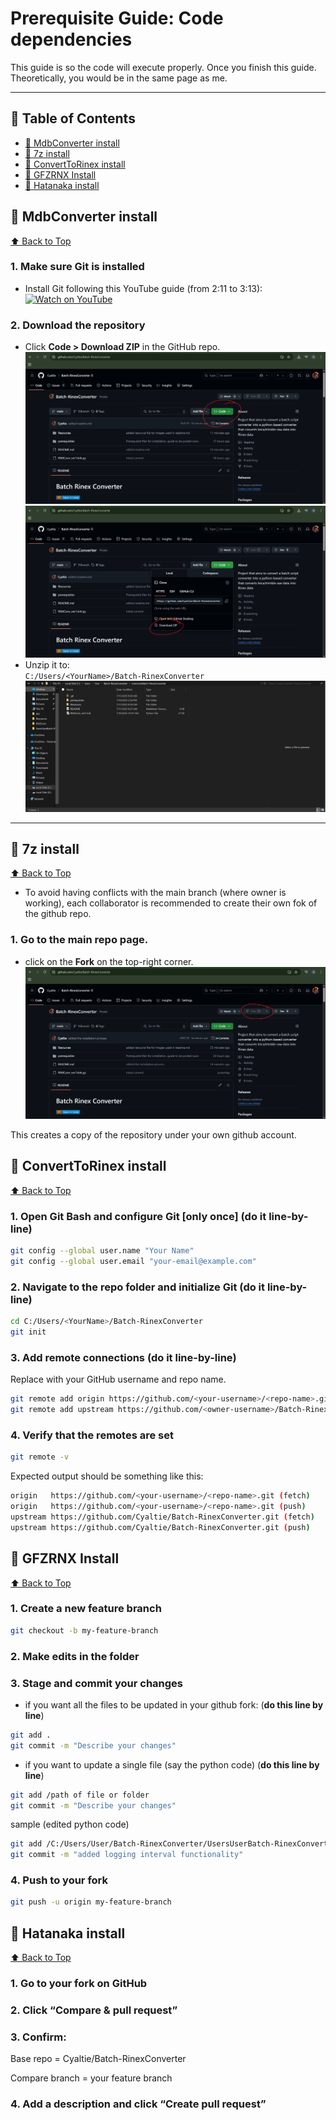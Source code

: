 # Prerequisite Guide: Code dependencies

This guide is so the code will execute properly. Once you finish this guide. Theoretically, you would be in the same page as me.

---

## 📑 Table of Contents

- [🔁 MdbConverter install](#-submitting-a-pull-request)
- [📂 7z install](#-local-installation)
- [🔱 ConvertToRinex install](#-creating-a-fork-branch-in-github)
- [🔧 GFZRNX Install](#-first-time-git-setup)
- [🌿 Hatanaka install](#-creating-a-branch-and-making-changes)


## 🔁 MdbConverter install  

[⬆️ Back to Top](#-collaborator-guide-how-to-work-on-this-repository)

### 1. Make sure Git is installed  
- Install Git following this YouTube guide (from 2:11 to 3:13):  
  [![Watch on YouTube](https://img.shields.io/badge/Watch_on-YouTube-red?logo=youtube)](https://youtu.be/tRZGeaHPoaw?si=NV-0TO8qYmWDUhnu&t=131)

### 2. Download the repository  
- Click **Code > Download ZIP** in the GitHub repo.  
  ![Download ZIP](Resources/githubstep2.png)
  ![Download ZIP](Resources/githubstep2a.png)    
- Unzip it to:  
  `C:/Users/<YourName>/Batch-RinexConverter`  
  ![Unzip Folder](Resources/githubstep2b.png)

---
## 📂 7z install  

[⬆️ Back to Top](#-collaborator-guide-how-to-work-on-this-repository)
- To avoid having conflicts with the main branch (where owner is working), each collaborator is recommended to create their own fok of the github repo.
### 1. Go to the main repo page.
-  click on the **Fork** on the top-right corner.
    ![Alt text](Resources/gitfork.png)<br>

This creates a copy of the repository under your own github account.

## 🔱 ConvertToRinex install  

[⬆️ Back to Top](#-collaborator-guide-how-to-work-on-this-repository)

### 1. Open Git Bash and configure Git [only once] (do it line-by-line)  
```bash
git config --global user.name "Your Name"
git config --global user.email "your-email@example.com"
```

### 2. Navigate to the repo folder and initialize Git (do it line-by-line)

```bash
cd C:/Users/<YourName>/Batch-RinexConverter
git init
```

### 3. Add remote connections (do it line-by-line)
Replace with your GitHub username and repo name.
```bash
git remote add origin https://github.com/<your-username>/<repo-name>.git
git remote add upstream https://github.com/<owner-username>/Batch-RinexConverter.git
```
### 4. Verify that the remotes are set
```bash
git remote -v
```
Expected output should be something like this:
```bash
origin   https://github.com/<your-username>/<repo-name>.git (fetch)
origin   https://github.com/<your-username>/<repo-name>.git (push)
upstream https://github.com/Cyaltie/Batch-RinexConverter.git (fetch)
upstream https://github.com/Cyaltie/Batch-RinexConverter.git (push)
```

## 🔧 GFZRNX Install  

[⬆️ Back to Top](#-collaborator-guide-how-to-work-on-this-repository)

### 1. Create a new feature branch
```bash
git checkout -b my-feature-branch
```
### 2. Make edits in the folder

### 3. Stage and commit your changes
- if you want all the files to be updated in your github fork: (**do this line by line**)
```bash
git add .
git commit -m "Describe your changes"
```
- if you want to update a single file (say the python code) (**do this line by line**)
```bash
git add /path of file or folder
git commit -m "Describe your changes"
```

sample (edited python code)
```bash
git add /C:/Users/User/Batch-RinexConverter/UsersUserBatch-RinexConverter/RNXConv_1.4.5r.py
git commit -m "added logging interval functionality"
```

### 4. Push to your fork
```bash
git push -u origin my-feature-branch
```

## 🌿 Hatanaka install  

[⬆️ Back to Top](#-collaborator-guide-how-to-work-on-this-repository)
### 1. Go to your fork on GitHub

### 2. Click “Compare & pull request”

### 3. Confirm:

Base repo = Cyaltie/Batch-RinexConverter

Compare branch = your feature branch

### 4. Add a description and click “Create pull request”